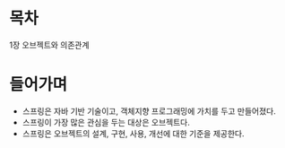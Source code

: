 # 목차
1장 오브젝트와 의존관계

# 들어가며
- 스프링은 자바 기반 기술이고, 객체지향 프로그래밍에 가치를 두고 만들어졌다.
- 스프링이 가장 많은 관심을 두는 대상은 오브젝트다.
- 스프링은 오브젝트의 설계, 구현, 사용, 개선에 대한 기준을 제공한다.
